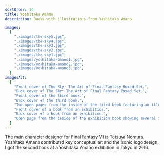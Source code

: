 ```yaml
---
sortOrder: 16
title: Yoshitaka Amano
description: Books with illustrations from Yoshitaka Amano

images:
  [
    "./images/the-sky5.jpg",
    "./images/the-sky4.jpg",
    "./images/the-sky3.jpg",
    "./images/the-sky2.jpg",
    "./images/the-sky1.jpg",
    "./images/yoshitaka-amano1.jpg",
    "./images/yoshitaka-amano2.jpg",
    "./images/yoshitaka-amano3.jpg",
  ]
imagesAlt:
  [
    "Front cover of The Sky: The Art of Final Fantasy Boxed Set.",
    "Back cover of The Sky: The Art of Final Fantasy Boxed Set.",
    "Front cover of the third book.",
    "Back cover of the third book.",
    "Two open pages from the inside of the third book featuring an illustration of Cloud and Sephiroth.",
    "Front cover of a book from an exhibition.",
    "Back cover of a book from an exhibition.",
    "Open page from the inside of the exhibition book showing several illustrations.",
  ]
---
```


The main character designer for Final Fantasy VII is Tetsuya Nomura. Yoshitaka Amano contributed key conceptual art and the iconic logo design. I got the second book at a Yoshitaka Amano exhibition in Tokyo in 2016.

